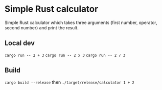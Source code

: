 # Simple Rust calculator 
Simple Rust calculator which takes three arguments (first number, operator, second number) and print the result.

## Local dev
`cargo run -- 2 + 3`
`cargo run -- 2 x 3`
`cargo run -- 2 / 3`

## Build
`cargo build --release`
then
`./target/release/calculator 1 + 2`
